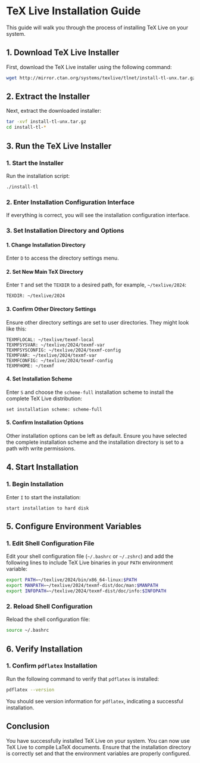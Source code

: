 # TeX Live Installation Guide

This guide will walk you through the process of installing TeX Live on your system.

## 1. Download TeX Live Installer

First, download the TeX Live installer using the following command:

```bash
wget http://mirror.ctan.org/systems/texlive/tlnet/install-tl-unx.tar.gz
```

## 2. Extract the Installer

Next, extract the downloaded installer:

```bash
tar -xvf install-tl-unx.tar.gz
cd install-tl-*
```

## 3. Run the TeX Live Installer

### 1. Start the Installer

Run the installation script:

```bash
./install-tl
```

### 2. Enter Installation Configuration Interface

If everything is correct, you will see the installation configuration interface.

### 3. Set Installation Directory and Options

#### 1. Change Installation Directory

Enter `D` to access the directory settings menu.

#### 2. Set New Main TeX Directory

Enter `T` and set the `TEXDIR` to a desired path, for example, `~/texlive/2024`:

```plaintext
TEXDIR: ~/texlive/2024
```

#### 3. Confirm Other Directory Settings

Ensure other directory settings are set to user directories. They might look like this:

```plaintext
TEXMFLOCAL: ~/texlive/texmf-local
TEXMFSYSVAR: ~/texlive/2024/texmf-var
TEXMFSYSCONFIG: ~/texlive/2024/texmf-config
TEXMFVAR: ~/texlive/2024/texmf-var
TEXMFCONFIG: ~/texlive/2024/texmf-config
TEXMFHOME: ~/texmf
```

#### 4. Set Installation Scheme

Enter `S` and choose the `scheme-full` installation scheme to install the complete TeX Live distribution:

```plaintext
set installation scheme: scheme-full
```

#### 5. Confirm Installation Options

Other installation options can be left as default. Ensure you have selected the complete installation scheme and the installation directory is set to a path with write permissions.

## 4. Start Installation

### 1. Begin Installation

Enter `I` to start the installation:

```plaintext
start installation to hard disk
```

## 5. Configure Environment Variables

### 1. Edit Shell Configuration File

Edit your shell configuration file (`~/.bashrc` or `~/.zshrc`) and add the following lines to include TeX Live binaries in your `PATH` environment variable:

```bash
export PATH=~/texlive/2024/bin/x86_64-linux:$PATH
export MANPATH=~/texlive/2024/texmf-dist/doc/man:$MANPATH
export INFOPATH=~/texlive/2024/texmf-dist/doc/info:$INFOPATH
```

### 2. Reload Shell Configuration

Reload the shell configuration file:

```bash
source ~/.bashrc
```

## 6. Verify Installation

### 1. Confirm `pdflatex` Installation

Run the following command to verify that `pdflatex` is installed:

```bash
pdflatex --version
```

You should see version information for `pdflatex`, indicating a successful installation.

## Conclusion

You have successfully installed TeX Live on your system. You can now use TeX Live to compile LaTeX documents. Ensure that the installation directory is correctly set and that the environment variables are properly configured.